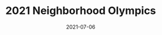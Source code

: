 ---
date: 2021-07-06
description: "This year\u2019s Olympics is going to have a lot more events, including\
  \ accuracy events and Basketball. I am also excited to introduce myself and my event\
  \ to you!"
event_id: Olympics2021
events:
  Athletics:
  - 150m Cycling (Kindergarten and under)
  - Soccer Distance (Kindergarten and under)
  - Soccer Distance (Elementary)
  - Football Distance (Elementary)
  - Football Distance (Middle)
  - Football Accuracy (Kindergarten and under)
  - Football Accuracy (Elementary)
  - Football Accuracy (Middle)
  Basketball:
  - Free Throw Contest (Kindergarten and under)
  - Free Throw Contest (Elementary)
  - Free Throw Contest (Middle)
  Swimming:
  - 160ft Free (Middle)
  - 36ft Free (Kindergarten and under)
  - 80ft Free (Middle)
  - 80ft Free (Elementary)
  - 18ft Free (Kindergarten and under)
  - 40ft Free (Middle)
  - 40ft Free (Elementary)
  Track:
  - 50m Dash (Kindergarten and under)
  - 100m Dash (Kindergarten and under)
  - 100m Dash (Elementary)
  - 100m Dash (Middle)
  - 200m Dash (Elementary)
  - 200m Dash (Middle)
  - 400m Dash (Elementary)
layout: post
photos:
- post_images/00-Day0-PreparingRibbons.jpeg
- post_images/01-Opening-20210706_185500.jpg
- post_images/01-Opening-20210706_191444.jpg
- post_images/02-Day1-20210706_192240.jpg
- post_images/02-Day1-20210706_192249.jpg
- post_images/02-Day1-20210706_192311.jpg
- post_images/02-Day1-20210706_192320.jpg
- post_images/02-Day1-20210706_193313.jpg
- post_images/02-Day1-20210706_193354.jpg
- post_images/02-Day1-20210706_193646.jpg
- post_images/02-Day1-20210706_195640.jpg
- post_images/02-Day1-20210706_195654.jpg
- post_images/02-Day1-20210706_195853.jpg
- post_images/02-Day1-20210706_195905.jpg
- post_images/02-Day1-20210706_201046.jpg
- post_images/02-Day1-20210706_201127.jpg
- post_images/02-Day1-20210706_201208.jpg
- post_images/02-Day1-20210706_201254.jpg
- post_images/02-Day1-20210706_201332.jpg
- post_images/02-Day1-20210706_201550.jpg
- post_images/02-Day1-20210706_201735.jpg
- post_images/02-Day1-IMG3866088455044316214.jpg
- post_images/02-Day1-IMG4012146850466298205.jpg
- post_images/02-Day1-IMG4868952566458354394.jpg
- post_images/02-Day1-IMG5107341523493888296.jpg
- post_images/02-Day1-IMG6073798620252755058.jpg
- post_images/02-Day1-IMG6337913946513708352.jpg
- post_images/02-Day1-IMG6485361757413243036.jpg
- post_images/02-Day1-IMG7035056035683902947.jpg
- post_images/02-Day1-IMG7796390558707988138.jpg
- post_images/02-Day1-IMG8013575532831766873.jpg
- post_images/03-Day2-IMG1013203418001615089.jpg
- post_images/03-Day2-IMG1096681156929939223.jpg
- post_images/03-Day2-IMG2009144077660275206.jpg
- post_images/03-Day2-IMG3157909969726436279.jpg
- post_images/03-Day2-IMG3471243248794371743.jpg
- post_images/03-Day2-IMG3732239610033230778.jpg
- post_images/03-Day2-IMG4086790442943409653.jpg
- post_images/03-Day2-IMG4216569365979365261.jpg
- post_images/03-Day2-IMG4885764881307769843.jpg
- post_images/03-Day2-IMG7649584236852951873.jpg
title: 2021 Neighborhood Olympics

---